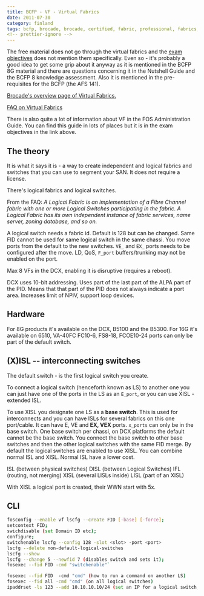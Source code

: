 ```yaml
---
title: BCFP - VF - Virtual Fabrics
date: 2011-07-30
category: finland
tags: bcfp, brocade, brocade, certified, fabric, professional, fabrics, san, storage, network, vf, virtual, fabrics
<!-- prettier-ignore -->
---
```


The free material does not go through the virtual fabrics and the [exam objectives](http://community.brocade.com/docs/DOC-2041 "bcfp 16g exam objectives") does not mention them specifically. Even so - it's probably a good idea to get some grip about it anyway as it is mentioned in the BCFP 8G material and there are questions concerning it in the Nutshell Guide and the BCFP 8 knowledge assessment. Also it is mentioned in the pre-requisites for the BCFP (the AFS 141).

[Brocade's overview page of Virtual Fabrics](http://www.brocade.com/solutions-technology/technology/platforms/fabric-os/virtual_fabrics.page "overview")[.](http://www.brocade.com/solutions-technology/technology/platforms/fabric-os/virtual_fabrics.page "overview")

 [FAQ on Virtual Fabrics](http://www.brocade.com/downloads/documents/faqs/FOS6%202_Virtual%20Fabrics%20FAQ%201-9-2009%20Final.pdf "faq")

There is also quite a lot of information about VF in the FOS Administration Guide. You can find this guide in lots of places but it is in the exam objectives in the link above.

## The theory

It is what it says it is - a way to create independent and logical fabrics and switches that you can use to segment your SAN. It does not require a license.

There's logical fabrics and logical switches.

From the FAQ: _A Logical Fabric is an implementation of a Fibre Channel fabric with one or more Logical_ _Switches participating in the fabric. A Logical Fabric has its own independent instance of_ _fabric services, name server, zoning database, and so on._

A logical switch needs a fabric id. Default is 128 but can be changed. Same FID cannot be used for same logical switch in the same chassi. You move ports from the default to the new switches. `VE_` and `EX_` ports needs to be configured after the move. LD, QoS, `F_port` buffers/trunking may not be enabled on the port.

Max 8 VFs in the DCX, enabling it is disruptive (requires a reboot).

DCX uses 10-bit addressing. Uses part of the last part of the ALPA part of the PID. Means that that part of the PID does not always indicate a port area. Increases limit of NPIV, support loop devices.

## Hardware

For 8G products it's available on the DCX, B5100 and the B5300. For 16G it's available on 6510, VA-40FC FC10-6, FS8-18, FCOE10-24 ports can only be part of the default switch.

## (X)ISL -- interconnecting switches

The default switch - is the first logical switch you create.

To connect a logical switch (henceforth known as LS) to another one you can just have one of the ports in the LS as an `E_port`, or you can use XISL - extended ISL.

To use XISL you designate one LS as a **base switch**. This is used for interconnects and you can have ISLs for several fabrics on this one port/cable. It can have E, VE and **EX, VEX** ports. `x_ports` can only be in the base switch. One base switch per chassi, on DCX platforms the default cannot be the base switch. You connect the base switch to other base switches and then the other logical switches with the same FID merge. By default the logical switches are enabled to use XISL. You can combine normal ISL and XISL. Normal ISL have a lower cost.

ISL (between physical switches) DISL (between Logical Switches) IFL (routing, not merging) XISL (several LISLs inside) LISL (part of an XISL)

With XISL a logical port is created, their WWN start with 5x.

## CLI

```bash
fosconfig --enable vf lscfg --create FID [-base] [-force];
setcontext FID;
swichdisable (set Domain ID etc);
configure;
switchenable lscfg --config 128 -slot <slot> -port <port>
lscfg --delete non-default-logical-switches
lscfg --show
lscfg --change 5 --newfid 7 (disables switch and sets it);
fosexec --fid FID -cmd "switchenable"`
```

```bash
fosexec --fid FID  -cmd "cmd" (how to run a command on another LS)
fosexec --fid all -cmd "cmd" (on all logical switches)
ipaddrset -ls 123 --add 10.10.10.10/24 (set an IP for a logical switch, to segment management)
```
